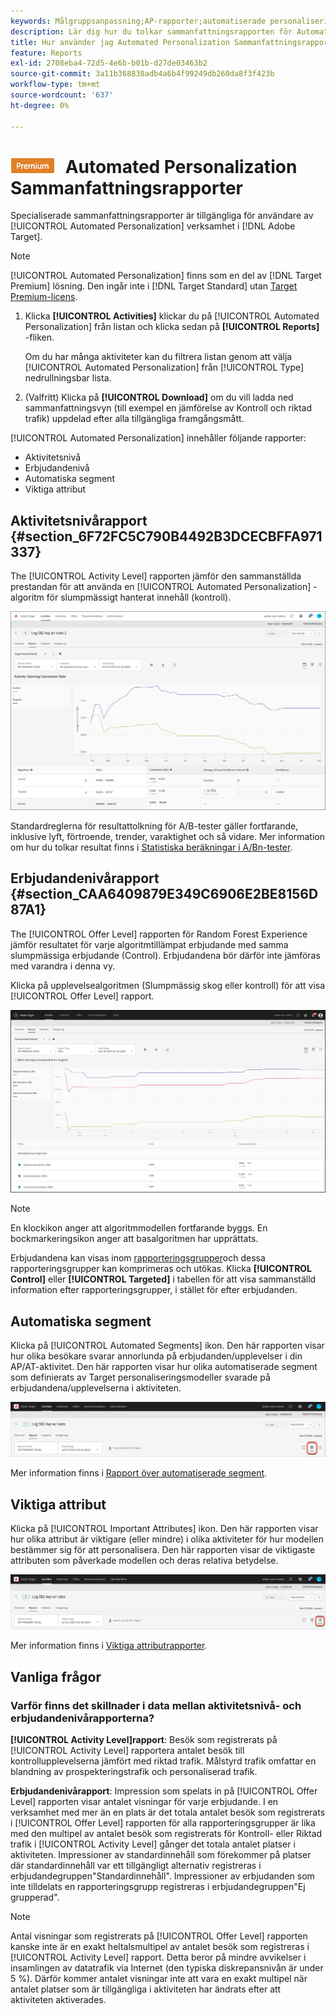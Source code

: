 ```yaml
---
keywords: Målgruppsanpassning;AP-rapporter;automatiserade personaliseringsrapporter;aktivitetsnivårapport;erbjudandenivårapport;erbjudandedetaljrapport;faq
description: Lär dig hur du tolkar sammanfattningsrapporten för Automated Personalization i Adobe Target. Du kan växla till rapporterna Automatiserade segment och Viktiga attribut från den här rapporten.
title: Hur använder jag Automated Personalization Sammanfattningsrapporter?
feature: Reports
exl-id: 2708eba4-72d5-4e6b-b01b-d27de03463b2
source-git-commit: 3a11b368838adb4a6b4f99249db260da8f3f423b
workflow-type: tm+mt
source-wordcount: '637'
ht-degree: 0%

---
```


# ![PREMIUM](/help/main/assets/premium.png) Automated Personalization Sammanfattningsrapporter

Specialiserade sammanfattningsrapporter är tillgängliga för användare av [!UICONTROL Automated Personalization] verksamhet i [!DNL Adobe Target].

>[!NOTE]
>
>[!UICONTROL Automated Personalization] finns som en del av [!DNL Target Premium] lösning. Den ingår inte i [!DNL Target Standard] utan [Target Premium-licens](/help/main/c-intro/intro.md#premium).

1. Klicka **[!UICONTROL Activities]** klickar du på [!UICONTROL Automated Personalization] från listan och klicka sedan på **[!UICONTROL Reports]** -fliken.

   Om du har många aktiviteter kan du filtrera listan genom att välja [!UICONTROL Automated Personalization] från [!UICONTROL Type] nedrullningsbar lista.

1. (Valfritt) Klicka på **[!UICONTROL Download]** om du vill ladda ned sammanfattningsvyn (till exempel en jämförelse av Kontroll och riktad trafik) uppdelad efter alla tillgängliga framgångsmått.

[!UICONTROL Automated Personalization] innehåller följande rapporter:

* Aktivitetsnivå
* Erbjudandenivå
* Automatiska segment
* Viktiga attribut

## Aktivitetsnivårapport {#section_6F72FC5C790B4492B3DCECBFFA971337}

The [!UICONTROL Activity Level] rapporten jämför den sammanställda prestandan för att använda en [!UICONTROL Automated Personalization] -algoritm för slumpmässigt hanterat innehåll (kontroll).

![Aktivitetsnivårapport](/help/main/c-reports/assets/box_plot_ap.png)

Standardreglerna för resultattolkning för A/B-tester gäller fortfarande, inklusive lyft, förtroende, trender, varaktighet och så vidare. Mer information om hur du tolkar resultat finns i [Statistiska beräkningar i A/Bn-tester](/help/main/c-reports/statistical-methodology/statistical-calculations.md).

## Erbjudandenivårapport {#section_CAA6409879E349C6906E2BE8156D87A1}

The [!UICONTROL Offer Level] rapporten för Random Forest Experience jämför resultatet för varje algoritmtillämpat erbjudande med samma slumpmässiga erbjudande (Control). Erbjudandena bör därför inte jämföras med varandra i denna vy.

Klicka på upplevelsealgoritmen (Slumpmässig skog eller kontroll) för att visa [!UICONTROL Offer Level] rapport.

![Erbjudandenivårapport i Adobe Target](/help/main/c-reports/assets/ap_OfferLevelRpt.png)

>[!NOTE]
>
>En klockikon anger att algoritmmodellen fortfarande byggs. En bockmarkeringsikon anger att basalgoritmen har upprättats.

Erbjudandena kan visas inom [rapporteringsgrupper](/help/main/c-activities/t-automated-personalization/offer-reporting-groups-in-automated-personalization.md)och dessa rapporteringsgrupper kan komprimeras och utökas. Klicka **[!UICONTROL Control]** eller **[!UICONTROL Targeted]** i tabellen för att visa sammanställd information efter rapporteringsgrupper, i stället för efter erbjudanden.

## Automatiska segment

Klicka på [!UICONTROL Automated Segments] ikon. Den här rapporten visar hur olika besökare svarar annorlunda på erbjudanden/upplevelser i din AP/AT-aktivitet. Den här rapporten visar hur olika automatiserade segment som definierats av Target personaliseringsmodeller svarade på erbjudandena/upplevelserna i aktiviteten.

![Ikon för automatiserade segment](/help/main/c-reports/assets/icon-automated-sements-ap.png)

Mer information finns i [Rapport över automatiserade segment](/help/main/c-reports/c-personalization-insights-reports/automated-segments-report.md).

## Viktiga attribut

Klicka på [!UICONTROL Important Attributes] ikon. Den här rapporten visar hur olika attribut är viktigare (eller mindre) i olika aktiviteter för hur modellen bestämmer sig för att personalisera. Den här rapporten visar de viktigaste attributen som påverkade modellen och deras relativa betydelse.

![Ikon för viktiga attribut](/help/main/c-reports/assets/icon-important-attributes-ap.png)

Mer information finns i [Viktiga attributrapporter](/help/main/c-reports/c-personalization-insights-reports/important-attributes-report.md).

## Vanliga frågor

### Varför finns det skillnader i data mellan aktivitetsnivå- och erbjudandenivårapporterna?

**[!UICONTROL Activity Level]rapport**: Besök som registrerats på [!UICONTROL Activity Level] rapportera antalet besök till kontrollupplevelserna jämfört med riktad trafik. Målstyrd trafik omfattar en blandning av prospekteringstrafik och personaliserad trafik.

**Erbjudandenivårapport**: Impression som spelats in på [!UICONTROL Offer Level] rapporten visar antalet visningar för varje erbjudande. I en verksamhet med mer än en plats är det totala antalet besök som registrerats i [!UICONTROL Offer Level] rapporten för alla rapporteringsgrupper är lika med den multipel av antalet besök som registrerats för Kontroll- eller Riktad trafik i [!UICONTROL Activity Level] gånger det totala antalet platser i aktiviteten. Impressioner av standardinnehåll som förekommer på platser där standardinnehåll var ett tillgängligt alternativ registreras i erbjudandegruppen&quot;Standardinnehåll&quot;. Impressioner av erbjudanden som inte tilldelats en rapporteringsgrupp registreras i erbjudandegruppen&quot;Ej grupperad&quot;.

>[!NOTE]
>
>Antal visningar som registrerats på [!UICONTROL Offer Level] rapporten kanske inte är en exakt heltalsmultipel av antalet besök som registreras i [!UICONTROL Activity Level] rapport. Detta beror på mindre avvikelser i insamlingen av datatrafik via Internet (den typiska diskrepansnivån är under 5 %). Därför kommer antalet visningar inte att vara en exakt multipel när antalet platser som är tillgängliga i aktiviteten har ändrats efter att aktiviteten aktiverades.

